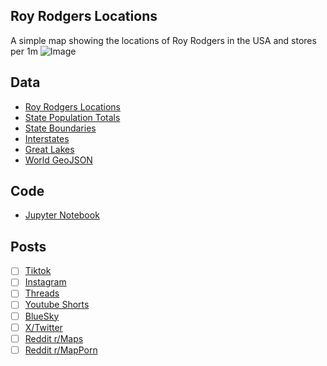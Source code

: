 ## Roy Rodgers Locations
A simple map showing the locations of Roy Rodgers in the USA and stores per 1m
![Image](https://drive.google.com/uc?export=view&id=)

## Data
* [Roy Rodgers Locations](https://www.royrogersrestaurants.com/locations)
* [State Population Totals](https://www.census.gov/data/tables/time-series/demo/popest/2020s-state-total.html)
* [State Boundaries](https://www.census.gov/geographies/mapping-files/time-series/geo/carto-boundary-file.html)
* [Interstates](https://hub.arcgis.com/datasets/esri::usa-freeway-system/explore?layer=1)
* [Great Lakes](https://usicecenter.gov/Products/GreatLakesData)
* [World GeoJSON](https://public.opendatasoft.com/explore/dataset/world-administrative-boundaries/export/?flg=en-us)

## Code
* [Jupyter Notebook](FormatData.ipynb)

## Posts
- [ ] [Tiktok]()
- [ ] [Instagram]()
- [ ] [Threads]()
- [ ] [Youtube Shorts]()
- [ ] [BlueSky]()
- [ ] [X/Twitter]()
- [ ] [Reddit r/Maps]()
- [ ] [Reddit r/MapPorn]()
